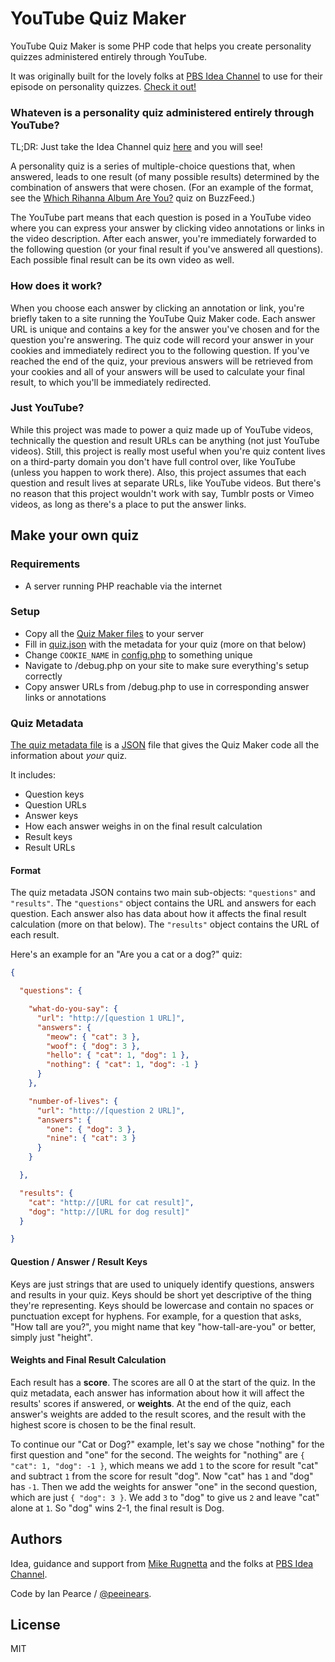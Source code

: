 YouTube Quiz Maker
==================

YouTube Quiz Maker is some PHP code that helps you create personality quizzes administered entirely through YouTube.

It was originally built for the lovely folks at [PBS Idea Channel](https://www.youtube.com/user/pbsideachannel) to use for their episode on personality quizzes. [Check it out!](https://www.youtube.com/watch?v=rI4kdTFTZfc)

### Whateven is a personality quiz administered entirely through YouTube?

TL;DR: Just take the Idea Channel quiz [here](https://www.youtube.com/watch?v=rI4kdTFTZfc) and you will see!

A personality quiz is a series of multiple-choice questions that, when answered, leads to one result (of many possible results) determined by the combination of answers that were chosen. (For an example of the format, see the [Which Rihanna Album Are You?](http://www.buzzfeed.com/kelleydunlap/which-rihanna-album-are-you) quiz on BuzzFeed.)

The YouTube part means that each question is posed in a YouTube video where you can express your answer by clicking video annotations or links in the video description. After each answer, you're immediately forwarded to the following question (or your final result if you've answered all questions). Each possible final result can be its own video as well.

### How does it work?

When you choose each answer by clicking an annotation or link, you're briefly taken to a site running the YouTube Quiz Maker code. Each answer URL is unique and contains a key for the answer you've chosen and for the question you're answering. The quiz code will record your answer in your cookies and immediately redirect you to the following question. If you've reached the end of the quiz, your previous answers will be retrieved from your cookies and all of your answers will be used to calculate your final result, to which you'll be immediately redirected.

### Just YouTube?

While this project was made to power a quiz made up of YouTube videos, technically the question and result URLs can be anything (not just YouTube videos). Still, this project is really most useful when you're quiz content lives on a third-party domain you don't have full control over, like YouTube (unless you happen to work there). Also, this project assumes that each question and result lives at separate URLs, like YouTube videos. But there's no reason that this project wouldn't work with say, Tumblr posts or Vimeo videos, as long as there's a place to put the answer links.

## Make your own quiz

### Requirements

 - A server running PHP reachable via the internet

### Setup

 - Copy all the [Quiz Maker files](https://github.com/peeinears/youtube-quiz-maker/blob/master/quiz-maker) to your server
 - Fill in [quiz.json](https://github.com/peeinears/youtube-quiz-maker/blob/master/quiz-maker/quiz.json) with the metadata for your quiz (more on that below)
 - Change `COOKIE_NAME` in [config.php](https://github.com/peeinears/youtube-quiz-maker/blob/master/quiz-maker/config.php) to something unique
 - Navigate to /debug.php on your site to make sure everything's setup correctly
 - Copy answer URLs from /debug.php to use in corresponding answer links or annotations

### Quiz Metadata

[The quiz metadata file](https://github.com/peeinears/youtube-quiz-maker/blob/master/quiz-maker/quiz.json) is a [JSON](http://www.json.org/) file that gives the Quiz Maker code all the information about _your_ quiz.

It includes:

 - Question keys
 - Question URLs
 - Answer keys
 - How each answer weighs in on the final result calculation
 - Result keys
 - Result URLs

#### Format

The quiz metadata JSON contains two main sub-objects: `"questions"` and `"results"`. The `"questions"` object contains the URL and answers for each question. Each answer also has data about how it affects the final result calculation (more on that below). The `"results"` object contains the URL of each result.

Here's an example for an "Are you a cat or a dog?" quiz:

```json
{

  "questions": {

    "what-do-you-say": {
      "url": "http://[question 1 URL]",
      "answers": {
        "meow": { "cat": 3 },
        "woof": { "dog": 3 },
        "hello": { "cat": 1, "dog": 1 },
        "nothing": { "cat": 1, "dog": -1 }
      }
    },

    "number-of-lives": {
      "url": "http://[question 2 URL]",
      "answers": {
        "one": { "dog": 3 },
        "nine": { "cat": 3 }
      }
    }

  },

  "results": {
    "cat": "http://[URL for cat result]",
    "dog": "http://[URL for dog result]"
  }

}
```

#### Question / Answer / Result Keys

Keys are just strings that are used to uniquely identify questions, answers and results in your quiz. Keys should be short yet descriptive of the thing they're representing. Keys should be lowercase and contain no spaces or punctuation except for hyphens. For example, for a question that asks, "How tall are you?", you might name that key "how-tall-are-you" or better, simply just "height".

#### Weights and Final Result Calculation

Each result has a __score__. The scores are all 0 at the start of the quiz. In the quiz metadata, each answer has information about how it will affect the results' scores if answered, or __weights__. At the end of the quiz, each answer's weights are added to the result scores, and the result with the highest score is chosen to be the final result.

To continue our "Cat or Dog?" example, let's say we chose "nothing" for the first question and "one" for the second. The weights for "nothing" are `{ "cat": 1, "dog": -1 }`, which means we add `1` to the score for result "cat" and subtract `1` from the score for result "dog". Now "cat" has `1` and "dog" has `-1`.  Then we add the weights for answer "one" in the second question, which are just `{ "dog": 3 }`. We add `3` to "dog" to give us `2` and leave "cat" alone at `1`. So "dog" wins 2-1, the final result is Dog.

## Authors

Idea, guidance and support from [Mike Rugnetta](https://twitter.com/mikerugnetta) and the folks at [PBS Idea Channel](https://www.youtube.com/user/pbsideachannel).

Code by Ian Pearce / [@peeinears](https://github.com/peeinears).

## License

MIT
